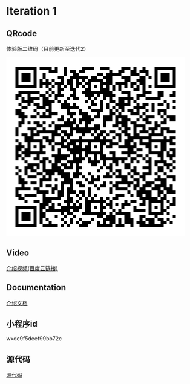 # Iteration 1

## QRcode

体验版二维码（目前更新至迭代2）

![](https://github.com/wen112358/SmartMobileDevelopment/blob/main/Iteration1/QRcode.jpg)

## Video

[介绍视频(百度云链接)](https://pan.baidu.com/s/1-_Lz3cnzebGz27wycvva6A?pwd=8mhn)

## Documentation

[介绍文档](https://github.com/wen112358/SmartMobileDevelopment/blob/main/Iteration1/introduction_document.pdf)

## 小程序id

wxdc9f5deef99bb72c

## 源代码

[源代码](https://github.com/wen112358/SmartMobileDevelopment/blob/main/Iteration1/code/)

